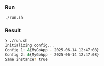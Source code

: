 ### Run

```bash
./run.sh
```

### Result

```bash
❯ ./run.sh
Initializing config...
Config 1: &{MyGoApp - 2025-06-14 12:47:08}
Config 2: &{MyGoApp - 2025-06-14 12:47:08}
Same instance? true
```